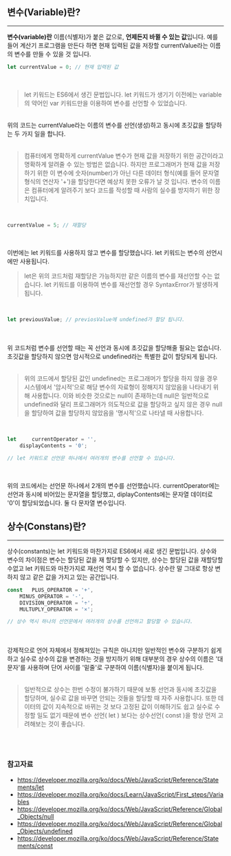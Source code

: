 ## 변수(Variable)란?
---

**변수(variable)란** 이름(식별자)가 붙은 값으로, **언제든지 바뀔 수 있는 값**입니다.
예를 들어 계산기 프로그램을 만든다 하면 현재 입력된 값을 저장할 currentValue라는 이름의 변수를 만들 수 있을 것 입니다.
<br>
```javascript
let currentValue = 0; // 현재 입력된 값
```
<br>
<blockquote>
  let 키워드는 ES6에서 생긴 문법입니다. let 키워드가 생기기 이전에는 variable의 약어인 var 키워드만을 이용하여 변수를 선언할 수 있었습니다.
</blockquote>

<br>
위의 코드는 currentValue라는 이름의 변수를 선언(생성)하고 동시에 초깃값을 할당하는 두 가지 일을 합니다.
<br>
<br>
<blockquote>
 컴퓨터에게 명확하게  currentValue 변수가 현재 값을 저장하기 위한 공간이라고 명확하게 알려줄 수 있는 방법은 없습니다. 하지만 프로그래머가 현재 값을 저장하기 위한 이 변수에 숫자(number)가 아닌 다른 데이터 형식(예를 들어 문자열 형식의 연산자 '+')을 할당한다면 예상치 못한 오류가 날 것 입니다. 변수의 이름은 컴퓨터에게 알려주기 보다 코드를 작성할 때 사람의 실수를 방지하기 위한 장치입니다.
</blockquote>
<br>

```javascript
currentValue = 5; // 재할당
```
<br>

이번에는 let 키워드를 사용하지 않고 변수를 할당했습니다. let 키워드는 변수의 선언시에만 사용됩니다.
<br>
<blockquote>
 let은 위의 코드처럼 재할당은 가능하지만 같은 이름의 변수를 재선언할 수는 없습니다. let 키워드를 이용하여 변수를 재선언할 경우 SyntaxError가 발생하게 됩니다.
</blockquote>
<br>

```javascript
let previousValue; // previosValue에 undefined가 할당 됩니다.
```
<br>
<br>
위 코드처럼 변수를 선언할 때는 꼭 선언과 동시에 초깃값을 할당해줄 필요는 없습니다. 초깃값을 할당하지 않으면 암시적으로 undefined라는 특별한 값이 할당되게 됩니다.
<br>
<br>
<blockquote>
  위의 코드에서 할당된 값인 undefined는 프로그래머가 할당을 하지 않을 경우 시스템에서 '암시적'으로 해당 변수의 자료형이 정해지지 않았음을 나타내기 위해 사용합니다. 이와 비슷한 것으로는 null이 존재하는데 null은 일반적으로 undefined와 달리 프로그래머가 의도적으로 값을 할당하고 싶지 않은 경우 null을 할당하여 값을 할당하지 않았음을 '명시적'으로 나타낼 때 사용합니다.
</blockquote>


<br>

```javascript
let 	currentOperator = '',
	displayContents = '0';

// let 키워드로 선언문 하나에서 여러개의 변수를 선언할 수 있습니다.
```

<br>

위의 코드에서는 선언문 하나에서 2개의 변수를 선언했습니다. currentOperator에는 선언과 동시에 비어있는 문자열을 할당했고, diplayContents에는 문자열 데이터로 '0'이 할당되었습니다. 둘 다 문자열 변수입니다.
<br>
## 상수(Constans)란?
---
상수(constants)는 let 키워드와 마찬가지로 ES6에서 새로 생긴 문법입니다. 상수와 변수의 차이점은 변수는 할당된 값을 재 할당할 수 있지만, 상수는 할당된 값을 재할당할 수없고 let 키워드와 마찬가지로 재선언 역시 할 수 없습니다. 상수란 말 그대로 항상 변하지 않고 같은 값을 가지고 있는 공간입니다.
<br>

```javascript
const 	PLUS_OPERATOR = '+',
	MINUS_OPERATOR = '-',
	DIVISION_OPERATOR = '÷',
	MULTUPLY_OPERATOR = '×';

// 상수 역시 하나의 선언문에서 여러개의 상수를 선언하고 할당할 수 있습니다.
```
<br>
<br>
강제적으로 언어 자체에서 정해져있는 규칙은 아니지만 일반적인 변수와 구분하기 쉽게 하고 실수로 상수의 값을 변경하는 것을 방지하기 위해 대부분의 경우 상수의 이름은 '대문자'를 사용하며 단어 사이를 '밑줄'로 구분하여 이름(식별자)을 붙이게 됩니다.
<br>
<br>
<blockquote>
  일반적으로 상수는 한번 수정이 불가하기 때문에 보통 선언과 동시에 초깃값을 할당하며, 실수로 값을 바꾸면 안되는 것들을 할당할 때 자주 사용합니다. 또한 데이터의 값이 지속적으로 바뀌는 것 보다 고정된 값이 이해하기도 쉽고 실수로 수정할 일도 없기 때문에 변수 선언( let ) 보다는 상수선언( const )을 항상 먼저 고려해보는 것이 좋습니다.
</blockquote>
<br>
<br>

### 참고자료
* https://developer.mozilla.org/ko/docs/Web/JavaScript/Reference/Statements/let
* https://developer.mozilla.org/ko/docs/Learn/JavaScript/First_steps/Variables
* https://developer.mozilla.org/ko/docs/Web/JavaScript/Reference/Global_Objects/null
* https://developer.mozilla.org/ko/docs/Web/JavaScript/Reference/Global_Objects/undefined
* https://developer.mozilla.org/ko/docs/Web/JavaScript/Reference/Statements/const
